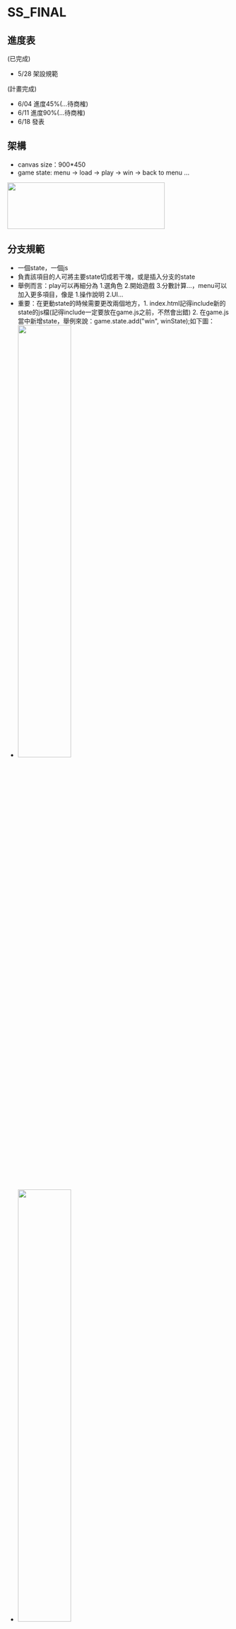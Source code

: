 # SS_FINAL

## 進度表
(已完成)
- 5/28 架設規範

(計畫完成)
- 6/04 進度45%(...待商榷)
- 6/11 進度90%(...待商榷)
- 6/18 發表

## 架構
- canvas size：900*450
- game state: menu -> load -> play -> win -> back to menu ...
<img src="https://i.imgur.com/aMZyQ05.png" width="356px" height="105px">

## 分支規範
- 一個state，一個js
- 負責該項目的人可將主要state切成若干塊，或是插入分支的state
- 舉例而言：play可以再細分為 1.選角色 2.開始遊戲 3.分數計算...，menu可以加入更多項目，像是 1.操作說明 2.UI...
- 重要：在更動state的時候需要更改兩個地方，1. index.html記得include新的state的js檔(記得include一定要放在game.js之前，不然會出錯) 2. 在game.js當中新增state，舉例來說：game.state.add("win", winState);如下圖：
- <img src="https://i.imgur.com/KX90NAL.png" width="50%" height="50%">
- <img src="https://i.imgur.com/ei2iORa.png" width="50%" height="50%">
NOTE: 盡量使用不同state去切割，因為每個state當中可以重複變數，舉例來說：menu當中的this.score，會和play當中的this.score不一樣。

## 備註
- 在放素材時請分門別類，路徑是assets/(類別)/game state/(素材檔案)，舉例來說：我在play state當中要放入一張圖，我要放在assets/image/play/player.png
- 請確實作好註解，概述這段程式是做什麼的(e.g. //game settings)
- 如果非不得已需要宣告全域變數，請打開index.html，看到註解global variables declaration，在底下宣告，避免大家全域變數重複使用。
- <img src="https://i.imgur.com/sLMee7f.png" width="50%" height="50%">
- 需要merge request請在群組說~我會盡快merge~感謝

## 素材登記(size, frame, function)
- background_play.png: 900*450
- sink.png: 874*390
- boom.png: 128*128
- flag.png: 43*50, 4 frames
- player1.png: 284*264, ([0,1], right_wait)([2,3], left_wait)([4,5,6,7,8,9],rightwalk')([10,11,12,13,14,15],leftwalk')([16,17], right_jump)([18,19], left_jump)([20,21,22,23], right_die)([24,25,26,27], left_die)
- player2.png: 284*276
- player3.png: 284*275

## 人森郝男
![](https://i.imgur.com/N30Kvh3.png)
加油好嗎？各位